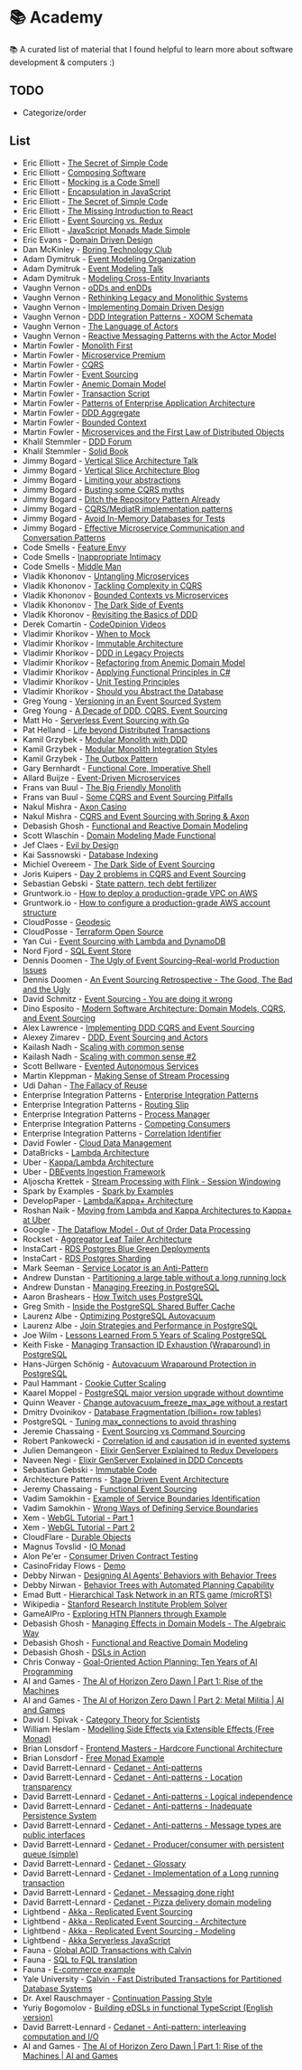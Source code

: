 # 📚 Academy

📚 A curated list of material that I found helpful to learn more about software development & computers :)


## TODO
- Categorize/order

## List
- Eric Elliott - [The Secret of Simple Code](https://www.youtube.com/watch?v=F-JvvFlYcts)
- Eric Elliott - [Composing Software](https://www.amazon.ca/Composing-Software-Exploration-Programming-Composition/dp/1661212565/ref=sr_1_1?dchild=1&keywords=composing+software&qid=1624062843&s=books&sr=1-1)
- Eric Elliott - [Mocking is a Code Smell](https://medium.com/javascript-scene/mocking-is-a-code-smell-944a70c90a6a)
- Eric Elliott - [Encapsulation in JavaScript](https://medium.com/javascript-scene/encapsulation-in-javascript-26be60e325b4)
- Eric Elliott - [The Secret of Simple Code](https://www.youtube.com/watch?v=F-JvvFlYcts)
- Eric Elliott - [The Missing Introduction to React](https://www.youtube.com/watch?v=BgZWA1EAIY0)
- Eric Elliott - [Event Sourcing vs. Redux](https://medium.com/@_ericelliott/the-command-pattern-event-sourcing-and-redux-are-all-different-architectures-but-they-all-3e36b70cbc60)
- Eric Elliott - [JavaScript Monads Made Simple](https://medium.com/javascript-scene/javascript-monads-made-simple-7856be57bfe8)
- Eric Evans - [Domain Driven Design](https://www.amazon.ca/Domain-Driven-Design-Tackling-Complexity-Software/dp/0321125215/ref=pd_lpo_1?pd_rd_i=0321125215&psc=1)
- Dan McKinley - [Boring Technology Club](http://boringtechnology.club/)
- Adam Dymitruk - [Event Modeling Organization](https://eventmodeling.org/)
- Adam Dymitruk - [Event Modeling Talk](https://www.youtube.com/watch?v=UYJ83me8O58)
- Adam Dymitruk - [Modeling Cross-Entity Invariants](https://www.youtube.com/watch?v=LuIVKL8y70E)
- Vaughn Vernon - [oDDs and enDDs](https://www.youtube.com/watch?v=4UZZjyQDgT8)
- Vaughn Vernon - [Rethinking Legacy and Monolithic Systems](https://www.youtube.com/watch?v=OSARwCnSRCI)
- Vaughn Vernon - [Implementing Domain Driven Design](https://www.amazon.ca/Implementing-Domain-Driven-Design-Vaughn-Vernon-ebook/dp/B00BCLEBN8/ref=sr_1_1?dchild=1&keywords=vaughn+vernon&qid=1624141592&sr=8-1)
- Vaughn Vernon - [DDD Integration Patterns - XOOM Schemata](https://docs.vlingo.io/xoom-schemata)
- Vaughn Vernon - [The Language of Actors](https://www.youtube.com/watch?v=gHqxPV_lT_I)
- Vaughn Vernon - [Reactive Messaging Patterns with the Actor Model](https://www.amazon.ca/Reactive-Messaging-Patterns-Actor-Model/dp/0133846830)
- Martin Fowler - [Monolith First](https://martinfowler.com/bliki/MonolithFirst.html)
- Martin Fowler - [Microservice Premium](https://martinfowler.com/bliki/MicroservicePremium.html)
- Martin Fowler - [CQRS](https://martinfowler.com/bliki/CQRS.html)
- Martin Fowler - [Event Sourcing](https://martinfowler.com/eaaDev/EventSourcing.html)
- Martin Fowler - [Anemic Domain Model](https://martinfowler.com/bliki/AnemicDomainModel.html)
- Martin Fowler - [Transaction Script](https://martinfowler.com/eaaCatalog/transactionScript.html)
- Martin Fowler - [Patterns of Enterprise Application Architecture](https://www.amazon.ca/Patterns-Enterprise-Application-Architecture-Martin/dp/0321127420/ref=sr_1_1?crid=2Z4PNNZS8S5G2&dchild=1&keywords=patterns+of+enterprise+application+architecture&qid=1624062774&s=books&sprefix=patterns+of+enter%2Cstripbooks%2C153&sr=1-1)
- Martin Fowler - [DDD Aggregate](https://martinfowler.com/bliki/DDD_Aggregate.html)
- Martin Fowler - [Bounded Context](https://martinfowler.com/bliki/BoundedContext.html)
- Martin Fowler - [Microservices and the First Law of Distributed Objects](https://martinfowler.com/articles/distributed-objects-microservices.html)
- Khalil Stemmler - [DDD Forum](https://github.com/stemmlerjs/ddd-forum)
- Khalil Stemmler - [Solid Book](https://solidbook.io/)
- Jimmy Bogard - [Vertical Slice Architecture Talk](https://www.youtube.com/watch?v=5kOzZz2vj2o)
- Jimmy Bogard - [Vertical Slice Architecture Blog](https://jimmybogard.com/vertical-slice-architecture/)
- Jimmy Bogard - [Limiting your abstractions](https://lostechies.com/jimmybogard/2012/09/20/limiting-your-abstractions/)
- Jimmy Bogard - [Busting some CQRS myths](https://lostechies.com/jimmybogard/2012/08/22/busting-some-cqrs-myths/)
- Jimmy Bogard - [Ditch the Repository Pattern Already](https://lostechies.com/derekgreer/2018/02/20/ditch-the-repository-pattern-already/)
- Jimmy Bogard - [CQRS/MediatR implementation patterns](https://lostechies.com/jimmybogard/2016/10/27/cqrsmediatr-implementation-patterns/)
- Jimmy Bogard - [Avoid In-Memory Databases for Tests](https://jimmybogard.com/avoid-in-memory-databases-for-tests/)
- Jimmy Bogard - [Effective Microservice Communication and Conversation Patterns](https://www.youtube.com/watch?v=aHsVsbo_VOE)
- Code Smells - [Feature Envy](https://refactoring.guru/smells/feature-envy)
- Code Smells - [Inappropriate Intimacy](https://refactoring.guru/smells/inappropriate-intimacy)
- Code Smells - [Middle Man](https://refactoring.guru/smells/middle-man)
- Vladik Khononov - [Untangling Microservices](https://vladikk.com/2020/04/09/untangling-microservices/)
- Vladik Khononov - [Tackling Complexity in CQRS](https://vladikk.com/2017/03/20/tackling-complexity-in-cqrs/)
- Vladik Khononov - [Bounded Contexts vs Microservices](https://vladikk.com/2018/01/21/bounded-contexts-vs-microservices/)
- Vladik Khononov - [The Dark Side of Events](https://www.youtube.com/watch?v=ILC0RP-NcLE&ab_channel=NDCConferences)
- Vladik Khoronov - [Revisiting the Basics of DDD](https://vladikk.com/2018/01/26/revisiting-the-basics-of-ddd/)
- Derek Comartin - [CodeOpinion Videos](https://www.youtube.com/watch?v=bxGkavGaEiM)
- Vladimir Khorikov - [When to Mock](https://enterprisecraftsmanship.com/posts/when-to-mock/)
- Vladimir Khorikov - [Immutable Architecture](https://enterprisecraftsmanship.com/posts/immutable-architecture/)
- Vladimir Khorikov - [DDD in Legacy Projects](https://www.pluralsight.com/courses/domain-driven-design-legacy-projects)
- Vladimir Khorikov - [Refactoring from Anemic Domain Model](https://www.pluralsight.com/courses/refactoring-anemic-domain-model)
- Vladimir Khorikov - [Applying Functional Principles in C#](https://www.pluralsight.com/courses/csharp-applying-functional-principles)
- Vladimir Khorikov - [Unit Testing Principles](https://www.amazon.ca/Unit-Testing-Principles-Practices-Patterns/dp/1617296279/ref=sr_1_1?dchild=1&keywords=unit+testing+principles&qid=1624062808&s=books&sr=1-1)
- Vladimir Khorikov - [Should you Abstract the Database](https://enterprisecraftsmanship.com/posts/should-you-abstract-database)
- Greg Young - [Versioning in an Event Sourced System](https://leanpub.com/esversioning/read)
- Greg Young - [A Decade of DDD, CQRS, Event Sourcing](https://www.youtube.com/watch?v=LDW0QWie21s)
- Matt Ho - [Serverless Event Sourcing with Go](https://www.youtube.com/watch?v=B-reKkB8L5Q)
- Pat Helland - [Life beyond Distributed Transactions](http://cs.brown.edu/courses/cs227/archives/2012/papers/weaker/cidr07p15.pdf)
- Kamil Grzybek - [Modular Monolith with DDD](https://github.com/kgrzybek/modular-monolith-with-ddd)
- Kamil Grzybek - [Modular Monolith Integration Styles](http://www.kamilgrzybek.com/design/modular-monolith-integration-styles/)
- Kamil Grzybek - [The Outbox Pattern](http://www.kamilgrzybek.com/design/the-outbox-pattern/)
- Gary Bernhardt - [Functional Core, Imperative Shell](https://www.youtube.com/watch?v=yTkzNHF6rMs)
- Allard Buijze - [Event-Driven Microservices](https://www.youtube.com/watch?v=jrbWIS7BH70)
- Frans van Buul - [The Big Friendly Monolith](https://www.youtube.com/watch?v=NgVk74f5Jes)
- Frans van Buul - [Some CQRS and Event Sourcing Pitfalls](https://axoniq.io/blog-overview/some-cqrses-pitfalls)
- Nakul Mishra - [Axon Casino](https://github.com/nklmish/axon-casino)
- Nakul Mishra - [CQRS and Event Sourcing with Spring & Axon](https://www.youtube.com/watch?v=hkJ29ER1EZU)
- Debasish Ghosh - [Functional and Reactive Domain Modeling ](https://www.manning.com/books/functional-and-reactive-domain-modeling)
- Scott Wlaschin - [Domain Modeling Made Functional](https://www.amazon.ca/Domain-Modeling-Made-Functional-Domain-Driven/dp/1680502549#:~:text=Domain%20Modeling%20Made%20Functional%3A%20Tackle,9781680502541%3A%20Books%20%2D%20Amazon.ca)
- Jef Claes - [Evil by Design](https://www.youtube.com/watch?v=EmMvnB2v1GQ)
- Kai Sassnowski - [Database Indexing](https://www.youtube.com/watch?v=HubezKbFL7E)
- Michiel Overeem - [The Dark Side of Event Sourcing](https://www.movereem.nl/files/2017SANER-eventsourcing.pdf)
- Joris Kuipers - [Day 2 problems in CQRS and Event Sourcing](https://www.youtube.com/watch?v=73KxyTUU4nU)
- Sebastian Gebski - [State pattern, tech debt fertilizer](https://no-kill-switch.ghost.io/state-pattern-tech-debt-fertilizer/)
- Gruntwork.io - [How to deploy a production-grade VPC on AWS](https://gruntwork.io/guides/networking/how-to-deploy-production-grade-vpc-aws/)
- Gruntwork.io - [How to configure a production-grade AWS account structure](https://gruntwork.io/guides/foundations/how-to-configure-production-grade-aws-account-structure/)
- CloudPosse - [Geodesic](https://github.com/cloudposse/geodesic)
- CloudPosse - [Terraform Open Source](https://cloudposse.com/)
- Yan Cui - [Event Sourcing with Lambda and DynamoDB](https://theburningmonk.com/2019/08/a-simple-event-sourcing-example-with-snapshots-using-lambda-and-dynamodb/)
- Nord Fjord - [SQL Event Store](https://nordfjord.io/blog/sql-event-store-maybe-not)
- Dennis Doomen - [The Ugly of Event Sourcing–Real-world Production Issues](https://www.continuousimprover.com/2017/11/the-ugly-of-event-sourcingreal-world.html)
- Dennis Doomen - [An Event Sourcing Retrospective - The Good, The Bad and the Ugly](https://www.youtube.com/watch?v=goknSHnTD4M&ab_channel=MicroCPH)
- David Schmitz - [Event Sourcing - You are doing it wrong](https://www.youtube.com/watch?v=GzrZworHpIk)
- Dino Esposito - [Modern Software Architecture: Domain Models, CQRS, and Event Sourcing](https://app.pluralsight.com/library/courses/modern-software-architecture-domain-models-cqrs-event-sourcing/table-of-contents)
- Alex Lawrence - [Implementing DDD CQRS and Event Sourcing](https://leanpub.com/implementing-ddd-cqrs-and-event-sourcing)
- Alexey Zimarev - [DDD, Event Sourcing and Actors](https://www.youtube.com/watch?v=58_Ehl3oETY&ab_channel=KanDDDinsky)
- Kailash Nadh - [Scaling with common sense](https://zerodha.tech/blog/scaling-with-common-sense/)
- Kailash Nadh - [Scaling with common sense #2](https://zerodha.tech/blog/being-future-ready-with-common-sense/)
- Scott Bellware - [Evented Autonomous Services](https://www.youtube.com/watch?v=qgKlu5gFsJM)
- Martin Kleppman - [Making Sense of Stream Processing](https://assets.confluent.io/m/2a60fabedb2dfbb1/original/20190307-EB-Making_Sense_of_Stream_Processing_Confluent.pdf)
- Udi Dahan - [The Fallacy of Reuse](https://udidahan.com/2009/06/07/the-fallacy-of-reuse/)
- Enterprise Integration Patterns - [Enterprise Integration Patterns](https://www.enterpriseintegrationpatterns.com/patterns/messaging/)
- Enterprise Integration Patterns - [Routing Slip](https://www.enterpriseintegrationpatterns.com/patterns/messaging/RoutingTable.html)
- Enterprise Integration Patterns - [Process Manager](https://www.enterpriseintegrationpatterns.com/patterns/messaging/ProcessManager.html)
- Enterprise Integration Patterns - [Competing Consumers](https://www.enterpriseintegrationpatterns.com/patterns/messaging/CompetingConsumers.html)
- Enterprise Integration Patterns - [Correlation Identifier](https://www.enterpriseintegrationpatterns.com/patterns/messaging/CorrelationIdentifier.html)
- David Fowler - [Cloud Data Management](https://dataschool.com/data-governance/)
- DataBricks - [Lambda Architecture](https://databricks.com/glossary/lambda-architecture)
- Uber - [Kappa/Lambda Architecture](https://eng.uber.com/kappa-architecture-data-stream-processing/)
- Uber - [DBEvents Ingestion Framework](https://eng.uber.com/dbevents-ingestion-framework/)
- Aljoscha Krettek - [Stream Processing with Flink - Session Windowing](https://www.ververica.com/blog/session-windowing-in-flink)
- Spark by Examples - [Spark by Examples](https://sparkbyexamples.com/)
- DevelopPaper - [Lambda/Kappa+ Architecture ](https://developpaper.com/how-does-big-data-architecture-integrate-streaming-and-batching/)
- Roshan Naik - [Moving from Lambda and Kappa Architectures to Kappa+ at Uber](https://www.youtube.com/watch?v=ExU7fJFw4Bg)
- Google - [The Dataflow Model - Out of Order Data Processing](https://research.google/pubs/pub43864/)
- Rockset - [Aggregator Leaf Tailer Architecture](https://rockset.com/blog/aggregator-leaf-tailer-an-architecture-for-live-analytics-on-event-streams/)
- InstaCart - [RDS Postgres Blue Green Deployments](https://tech.instacart.com/creating-a-logical-replica-from-a-snapshot-in-rds-postgres-886d9d2c7343)
- InstaCart - [RDS Postgres Sharding](https://tech.instacart.com/scaling-at-instacart-distributing-data-across-multiple-postgres-databases-with-rails-13b1e4eba202)
- Mark Seeman - [Service Locator is an Anti-Pattern](https://blog.ploeh.dk/2010/02/03/ServiceLocatorisanAnti-Pattern/)
- Andrew Dunstan - [Partitioning a large table without a long running lock](https://www.2ndquadrant.com/en/blog/partitioning-a-large-table-without-a-long-running-lock/)
- Andrew Dunstan - [Managing Freezing in PostgreSQL](https://www.2ndquadrant.com/en/blog/managing-freezing/)
- Aaron Brashears - [How Twitch uses PostgreSQL](https://blog.twitch.tv/en/2016/10/11/how-twitch-uses-postgresql-c34aa9e56f58/)
- Greg Smith - [Inside the PostgreSQL Shared Buffer Cache](https://www.2ndquadrant.com/wp-content/uploads/2019/05/Inside-the-PostgreSQL-Shared-Buffer-Cache.pdf)
- Laurenz Albe - [Optimizing PostgreSQL Autovacuum](https://www.cybertec-postgresql.com/en/postgresql-autovacuum-insert-only-tables/)
- Laurenz Albe - [Join Strategies and Performance in PostgreSQL](https://www.cybertec-postgresql.com/en/join-strategies-and-performance-in-postgresql/)
- Joe Wilm - [Lessons Learned From 5 Years of Scaling PostgreSQL](https://onesignal.com/blog/lessons-learned-from-5-years-of-scaling-postgresql/)
- Keith Fiske - [Managing Transaction ID Exhaustion (Wraparound) in PostgreSQL](https://blog.crunchydata.com/blog/managing-transaction-id-wraparound-in-postgresql)
- Hans-Jürgen Schönig - [Autovacuum Wraparound Protection in PostgreSQL](https://www.cybertec-postgresql.com/en/autovacuum-wraparound-protection-in-postgresql/)
- Paul Hammant - [Cookie Cutter Scaling](https://paulhammant.com/2011/11/29/cookie-cutter-scaling/)
- Kaarel Moppel - [PostgreSQL major version upgrade without downtime](https://www.cybertec-postgresql.com/en/upgrading-postgres-major-versions-using-logical-replication/)
- Quinn Weaver - [Change autovacuum_freeze_max_age without a restart](https://hacksoclock.blogspot.com/2017/03/change-autovacuumfreezemaxage-without.html)
- Dmitry Dvoinikov - [Database Fragmentation (billion+ row tables)](https://www.targeted.org/articles/databases/fragmentation.html)
- PostgreSQL - [Tuning max_connections to avoid thrashing](https://wiki.postgresql.org/wiki/Number_Of_Database_Connections)
- Jeremie Chassaing - [Event Sourcing vs Command Sourcing](https://thinkbeforecoding.com/post/2013/07/28/Event-Sourcing-vs-Command-Sourcing)
- Robert Pankowecki - [Correlation id and causation id in evented systems](https://blog.arkency.com/correlation-id-and-causation-id-in-evented-systems/)
- Julien Demangeon - [Elixir GenServer Explained to Redux Developers](https://marmelab.com/blog/2017/10/04/elixir-genserver-explained-to-redux-developers.html)
- Naveen Negi - [Elixir GenServer Explained in DDD Concepts](https://naveennegi.medium.com/domain-driven-design-in-elixir-4dc416ac0a36)
- Sebastian Gebski - [Immutable Code](https://no-kill-switch.ghost.io/wiping-the-tech-debt-out-with-immutable-code/)
- Architecture Patterns - [Stage Driven Event Architecture](https://www.oreilly.com/library/view/software-architecture-patterns/9781491971437/ch02.html)
- Jeremy Chassaing - [Functional Event Sourcing](https://www.youtube.com/watch?v=kgYGMVDHQHs&t=8538s&ab_channel=Event-DrivenInformationSystems)
- Vadim Samokhin - [Example of Service Boundaries Identification](https://medium.com/hackernoon/example-of-service-boundaries-identification-e9077c513560)
- Vadim Samokhin - [Wrong Ways of Defining Service Boundaries](https://medium.com/hackernoon/wrong-ways-of-defining-service-boundaries-d9e313007bcc)
- Xem - [WebGL Tutorial - Part 1](https://xem.github.io/articles/webgl-guide.html)
- Xem - [WebGL Tutorial - Part 2](https://xem.github.io/articles/webgl-guide-part-2.html)
- CloudFlare - [Durable Objects](https://developers.cloudflare.com/workers/learning/using-durable-objects)
- Magnus Tovslid - [IO Monad](https://medium.com/@magnusjt/the-io-monad-in-javascript-how-does-it-compare-to-other-techniques-124ef8a35b63)
- Alon Pe'er - [Consumer Driven Contract Testing](https://www.youtube.com/watch?v=nQ0UGY2-YYI)
- CasinoFriday Flows - [Demo](https://www.youtube.com/watch?v=S5ndrNngMo4)
- Debby Nirwan - [Designing AI Agents’ Behaviors with Behavior Trees](https://towardsdatascience.com/designing-ai-agents-behaviors-with-behavior-trees-b28aa1c3cf8a)
- Debby Nirwan - [Behavior Trees with Automated Planning Capability](https://towardsdatascience.com/behavior-trees-with-automated-planning-capability-ad2a9ff9b28e)
- Emad Butt - [Hierarchical Task Network in an RTS game (microRTS)](https://www.youtube.com/watch?v=GpaUVZcTpKk)
- Wikipedia - [Stanford Research Institute Problem Solver](https://en.wikipedia.org/wiki/Stanford_Research_Institute_Problem_Solver)
- GameAIPro - [Exploring HTN Planners through Example](https://www.gameaipro.com/GameAIPro/GameAIPro_Chapter12_Exploring_HTN_Planners_through_Example.pdf)
- Debasish Ghosh - [Managing Effects in Domain Models - The Algebraic Way](https://www.youtube.com/watch?v=wmrbVjjBRXM)
- Debasish Ghosh - [Functional and Reactive Domain Modeling](https://www.manning.com/books/functional-and-reactive-domain-modeling)
- Debasish Ghosh - [DSLs in Action](https://www.manning.com/books/dsls-in-action)
- Chris Conway - [Goal-Oriented Action Planning: Ten Years of AI Programming](https://www.youtube.com/watch?v=gm7K68663rA)
- AI and Games - [The AI of Horizon Zero Dawn | Part 1: Rise of the Machines](https://www.youtube.com/watch?v=XxuSFBVQULY)
- AI and Games - [The AI of Horizon Zero Dawn | Part 2: Metal Militia | AI and Games](https://www.youtube.com/watch?v=9RRjM1yNvy4)
- David I. Spivak - [Category Theory for Scientists](https://ocw.mit.edu/courses/mathematics/18-s996-category-theory-for-scientists-spring-2013/textbook/MIT18_S996S13_textbook.pdf)
- William Heslam - [Modelling Side Effects via Extensible Effects (Free Monad)](https://www.youtube.com/watch?v=uxdMJwA5fBY&ab_channel=CodeSync)
- Brian Lonsdorf - [Frontend Masters - Hardcore Functional Architecture](https://frontendmasters.com/courses/hardcore-js-patterns)
- Brian Lonsdorf - [Free Monad Example](https://github.com/DrBoolean/freeky)
- David Barrett-Lennard - [Cedanet - Anti-patterns](https://cedanet.com.au/antipatterns/)
- David Barrett-Lennard - [Cedanet - Anti-patterns - Location transparency](https://cedanet.com.au/antipatterns/location-transparency.php)
- David Barrett-Lennard - [Cedanet - Anti-patterns - Logical independence](https://cedanet.com.au/relational-model/logical-independence.php)
- David Barrett-Lennard - [Cedanet - Anti-patterns - Inadequate Persistence System](https://cedanet.com.au/antipatterns/inadequate-persistence-system.php)
- David Barrett-Lennard - [Cedanet - Anti-patterns - Message types are public interfaces](https://cedanet.com.au/antipatterns/messages-are-public-interfaces.php)
- David Barrett-Lennard - [Cedanet - Producer/consumer with persistent queue (simple)](https://cedanet.com.au/ceda/messaging/persistent-queue.php)
- David Barrett-Lennard - [Cedanet - Glossary](https://cedanet.com.au/site-map.php)
- David Barrett-Lennard - [Cedanet - Implementation of a Long running transaction](https://cedanet.com.au/ceda/messaging/saga.php)
- David Barrett-Lennard - [Cedanet - Messaging done right](https://cedanet.com.au/ceda/messaging/messaging.php)
- David Barrett-Lennard - [Cedanet - Pizza delivery domain modeling](https://cedanet.com.au/ceda/libs/cxPython/pizza-example.php)
- Lightbend - [Akka - Replicated Event Sourcing](https://akka.io/blog/news/2020/09/09/replicated-event-sourcing-video)
- Lightbend - [Akka - Replicated Event Sourcing - Architecture](https://www.youtube.com/watch?v=SuTPY5MxmUM)
- Lightbend - [Akka - Replicated Event Sourcing - Modeling](https://www.youtube.com/watch?v=8PnJxTlOP6o)
- Lightbend - [Akka Serverless JavaScript](https://developer.lightbend.com/docs/akka-serverless/javascript)
- Fauna - [Global ACID Transactions with Calvin](https://fauna.com/blog/acid-transactions-in-a-globally-distributed-database)
- Fauna - [SQL to FQL translation](https://docs.fauna.com/fauna/current/learn/introduction/fql_for_sql_users)
- Fauna - [E-commerce example](https://docs.fauna.com/fauna/current/learn/tutorials/fql/ecommerce)
- Yale University - [Calvin - Fast Distributed Transactions for Partitioned Database Systems](http://www.cs.umd.edu/~abadi/papers/calvin-sigmod12.pdf)
- Dr. Axel Rauschmayer - [Continuation Passing Style](https://2ality.com/2012/06/continuation-passing-style.html)
- Yuriy Bogomolov - [Building eDSLs in functional TypeScript (English version)](https://www.youtube.com/watch?v=hTnxaB52awA)
- David Barrett-Lennard - [Cedanet - Anti-pattern: interleaving computation and I/O](https://cedanet.com.au/antipatterns/interleaving-computation-and-io.php)
- AI and Games - [The AI of Horizon Zero Dawn | Part 1: Rise of the Machines | AI and Games](https://youtu.be/XxuSFBVQULY?t=735)
